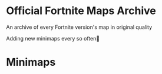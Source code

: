 # Official Fortnite Maps Archive
An archive of every Fortnite version's map in original quality

Adding new minimaps every so often👀

# Minimaps

